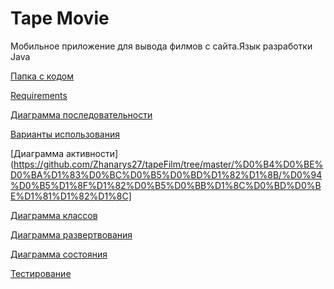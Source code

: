 #  Tape Movie


Мобильное приложение для вывода филмов с сайта.Язык разработки  Java

[Папка с кодом](https://github.com/Zhanarys27/tapeFilm/tree/master/src)

[Requirements](https://github.com/Zhanarys27/tapeFilm/blob/master/Requirements.md)

[Диаграмма последовательности](https://github.com/Zhanarys27/tapeFilm/tree/master/%D0%B4%D0%BE%D0%BA%D1%83%D0%BC%D0%B5%D0%BD%D1%82%D1%8B/%D0%BF%D0%BE%D1%81%D0%BB%D0%B5%D0%B4%D0%BE%D0%B2%D0%B0%D1%82%D0%B5%D0%BB%D1%8C%D0%BD%D0%BE%D1%81%D1%82%D1%8C)

[Варианты использования](https://github.com/Zhanarys27/tapeFilm/tree/master/%D0%B4%D0%BE%D0%BA%D1%83%D0%BC%D0%B5%D0%BD%D1%82%D1%8B/%20usecase)

[Диаграмма активности](https://github.com/Zhanarys27/tapeFilm/tree/master/%D0%B4%D0%BE%D0%BA%D1%83%D0%BC%D0%B5%D0%BD%D1%82%D1%8B/%D0%94%D0%B5%D1%8F%D1%82%D0%B5%D0%BB%D1%8C%D0%BD%D0%BE%D1%81%D1%82%D1%8C]


[Диаграмма классов](https://github.com/Zhanarys27/tapeFilm/blob/master/%D0%B4%D0%BE%D0%BA%D1%83%D0%BC%D0%B5%D0%BD%D1%82%D1%8B/Class%20diagram.PNG)

[Диаграмма развертвования](https://github.com/Zhanarys27/tapeFilm/blob/master/%D0%B4%D0%BE%D0%BA%D1%83%D0%BC%D0%B5%D0%BD%D1%82%D1%8B/deployment.pdf)

[Диаграмма состояния](https://github.com/Zhanarys27/tapeFilm/blob/master/%D0%B4%D0%BE%D0%BA%D1%83%D0%BC%D0%B5%D0%BD%D1%82%D1%8B/state%20add.png)

[Тестирование](https://github.com/Zhanarys27/tapeFilm/tree/master/%D0%B4%D0%BE%D0%BA%D1%83%D0%BC%D0%B5%D0%BD%D1%82%D1%8B/testing)
